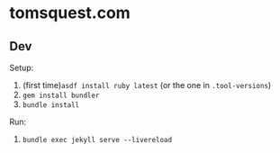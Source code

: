# tomsquest.com

## Dev

Setup:

1. (first time)`asdf install ruby latest` (or the one in `.tool-versions`)
2. `gem install bundler`
3. `bundle install`

Run:

1. `bundle exec jekyll serve --livereload`
